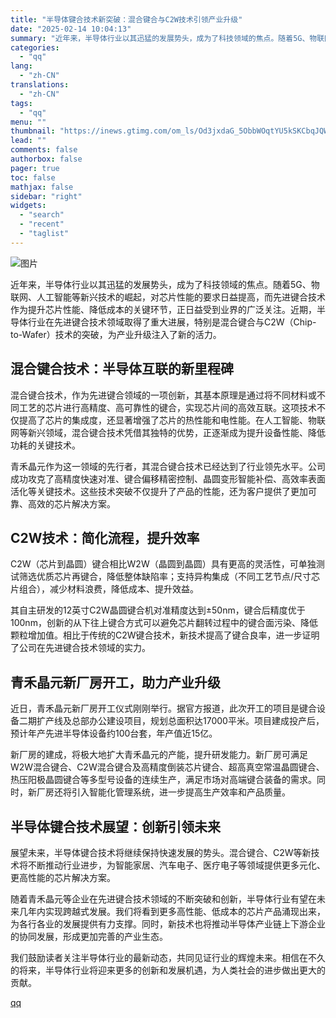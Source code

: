 ```yaml
---
title: "半导体键合技术新突破：混合键合与C2W技术引领产业升级"
date: "2025-02-14 10:04:13"
summary: "近年来，半导体行业以其迅猛的发展势头，成为了科技领域的焦点。随着5G、物联网、人工智能等新兴技术的崛..."
categories:
  - "qq"
lang:
  - "zh-CN"
translations:
  - "zh-CN"
tags:
  - "qq"
menu: ""
thumbnail: "https://inews.gtimg.com/om_ls/Od3jxdaG_5ObbWOqtYU5kSKCbqJQWALvi9qaMETRUXvPYAA_640360/0"
lead: ""
comments: false
authorbox: false
pager: true
toc: false
mathjax: false
sidebar: "right"
widgets:
  - "search"
  - "recent"
  - "taglist"
---
```


![图片](https://inews.gtimg.com/news_bt/O87tH9U7hErwdTHqs0qE_aNfNIrmgcEVbc9rksSQtvqegAA/641)

近年来，半导体行业以其迅猛的发展势头，成为了科技领域的焦点。随着5G、物联网、人工智能等新兴技术的崛起，对芯片性能的要求日益提高，而先进键合技术作为提升芯片性能、降低成本的关键环节，正日益受到业界的广泛关注。近期，半导体行业在先进键合技术领域取得了重大进展，特别是混合键合与C2W（Chip-to-Wafer）技术的突破，为产业升级注入了新的活力。

混合键合技术：半导体互联的新里程碑
-----------------

混合键合技术，作为先进键合领域的一项创新，其基本原理是通过将不同材料或不同工艺的芯片进行高精度、高可靠性的键合，实现芯片间的高效互联。这项技术不仅提高了芯片的集成度，还显著增强了芯片的热性能和电性能。在人工智能、物联网等新兴领域，混合键合技术凭借其独特的优势，正逐渐成为提升设备性能、降低功耗的关键技术。

青禾晶元作为这一领域的先行者，其混合键合技术已经达到了行业领先水平。公司成功攻克了高精度快速对准、键合偏移精密控制、晶圆变形智能补偿、高效率表面活化等关键技术。这些技术突破不仅提升了产品的性能，还为客户提供了更加可靠、高效的芯片解决方案。

C2W技术：简化流程，提升效率
---------------

C2W（芯片到晶圆）键合相比W2W（晶圆到晶圆）具有更高的灵活性，可单独测试筛选优质芯片再键合，降低整体缺陷率；支持异构集成（不同工艺节点/尺寸芯片组合），减少材料浪费，降低成本、提升效益。

其自主研发的12英寸C2W晶圆键合机对准精度达到±50nm，键合后精度优于100nm，创新的从下往上键合方式可以避免芯片翻转过程中的键合面污染、降低颗粒增加值。相比于传统的C2W键合技术，新技术提高了键合良率，进一步证明了公司在先进键合技术领域的实力。

青禾晶元新厂房开工，助力产业升级
----------------

近日，青禾晶元新厂房开工仪式刚刚举行。据官方报道，此次开工的项目是键合设备二期扩产线及总部办公建设项目，规划总面积达17000平米。项目建成投产后，预计年产先进半导体设备约100台套，年产值近15亿。

新厂房的建成，将极大地扩大青禾晶元的产能，提升研发能力。新厂房可满足W2W混合键合、C2W混合键合及高精度倒装芯片键合、超高真空常温晶圆键合、热压阳极晶圆键合等多型号设备的连续生产，满足市场对高端键合装备的需求。同时，新厂房还将引入智能化管理系统，进一步提高生产效率和产品质量。

半导体键合技术展望：创新引领未来
----------------

展望未来，半导体键合技术将继续保持快速发展的势头。混合键合、C2W等新技术将不断推动行业进步，为智能家居、汽车电子、医疗电子等领域提供更多元化、更高性能的芯片解决方案。

随着青禾晶元等企业在先进键合技术领域的不断突破和创新，半导体行业有望在未来几年内实现跨越式发展。我们将看到更多高性能、低成本的芯片产品涌现出来，为各行各业的发展提供有力支撑。同时，新技术也将推动半导体产业链上下游企业的协同发展，形成更加完善的产业生态。

我们鼓励读者关注半导体行业的最新动态，共同见证行业的辉煌未来。相信在不久的将来，半导体行业将迎来更多的创新和发展机遇，为人类社会的进步做出更大的贡献。

[qq](https://new.qq.com/rain/a/20250214A02B4M00)
